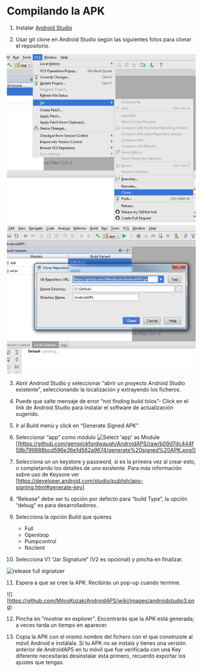 # Compilando la APK

1.	Instalar [Android Studio](https://developer.android.com/studio/install.html)

2.	Usar git clone en Android Studio según las siguientes fotos para clonar el repositorio.

![](https://github.com/RadoslavR/AndroidAPS/blob/master/Screenshot%201.png)
![](https://github.com/RadoslavR/AndroidAPS/blob/master/Screenshot2.png)

3.	Abrir Android Studio y seleccionar “abrir un proyecto Android Studio existente”, seleccionando la localización y extrayendo los ficheros. 

4.	Puede que salte mensaje de error “not finding build tolos”- Click en el link de Android Studio para instalar el software de actualización sugerido. 

5.	Ir al Build menú y click en “Generate Signed APK”

6.	Seleccionar “app” como módulo 
![Select 'app' as Module](https://user-images.githubusercontent.com/9692866/38299495-8885e446-37fa-11e8-9d19-cb05fd1bb506.png)
[[https://github.com/gempickfordwaugh/AndroidAPS/raw/b09d7dc444f59b799888bcd596e36e1d562a9674/generate%20signed%20APK.png]]


7.	Selecciona un un keystore y password, si es la primera vez al crear esto, o completando los detalles de uno existente. Para más información sobre uso de Keysore ver [https://developer.android.com/studio/publish/app-signing.html#generate-key]

8.	“Release” debe ser tu opción por defecto para “build Type”, la opción “debug” es para desarrolladores. 

9.	Selecciona la opción Build que quieres
       * Full
       * Openloop
       * Pumpcontrol
       * Nsclient
			 
10.	Selecciona V1 “Jar Signature” (V2 es opcional) y pincha en finalizar. 

![release full signatuer](https://user-images.githubusercontent.com/9692866/38299493-8838e38a-37fa-11e8-8c28-3fa6071e7a76.png)

11.	Espera a que se cree la APK. Recibirás un pop-up cuando termine. 

![][https://github.com/MilosKozak/AndroidAPS/wiki/images/androidstudio3.png)

12.	Pincha en “mostrar en explorer”. Encontrarás que la APK está generada, a veces tarda un tiempo en aparecer. 

13.	Copia la APK con el mismo nombre del fichero con el que construiste al móvil Android e instálala. Si tu APK no se instala y tienes una versión anterior de AndroidAPS en tu móvil que fue verificada con una Key diferente necesitarás desinstalar esta primero, recuerdo exportar los ajustes que tengas. 
